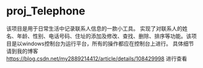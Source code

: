 # proj_Telephone
该项目是用于日常生活中记录联系人信息的一款小工具。 实现了对联系人的姓名、年龄、性别、电话号码、住址的添加及修改、查找、删除、排序等功能。该项目是以windows控制台为运行平台，所有的操作都应在控制台上进行。
具体细节请到我的博客 https://blog.csdn.net/my2889214412/article/details/108429998 进行查看
